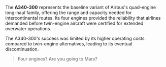 The **A340-300** represents the baseline variant of Airbus's quad-engine long-haul family, offering the range and capacity needed for intercontinental routes. Its four engines provided the reliability that airlines demanded before twin-engine aircraft were certified for extended overwater operations.

The A340-300's success was limited by its higher operating costs compared to twin-engine alternatives, leading to its eventual discontinuation.

> Four engines? Are you going to Mars?